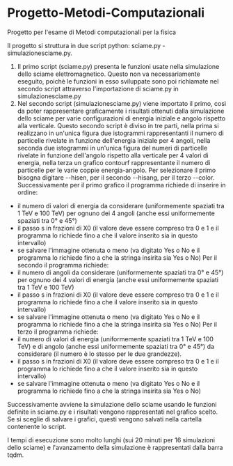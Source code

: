 # Progetto-Metodi-Computazionali
Progetto per l'esame di Metodi computazionali per la fisica

Il progetto si struttura in due script python: sciame.py - simulazionesciame.py.

1) Il primo script (sciame.py) presenta le funzioni usate nella simulazione dello sciame elettromagnetico. Questo non va necessariamente eseguito, poichè le funzioni in esso sviluppate 
sono poi richiamate nel secondo script attraverso l'importazione di sciame.py in simulazionesciame.py
2) Nel secondo script (simulazionesciame.py) viene importato il primo, così da poter rappresentare graficamente i risultati ottenuti dalla simulazione dello sciame per varie
 configurazioni di energia iniziale e angolo rispetto alla verticale. 
Questo secondo script è diviso in tre parti, nella prima si realizzano in un'unica figura due istogrammi rappresentanti il numero di particelle rivelate in funzione dell'energia 
iniziale per 4 angoli, nella seconda due istogrammi in un'unica figura del numeri di particelle rivelate in funzione dell'angolo rispetto alla verticale per 4 valori di energia, 
nella terza un grafico contourf rappresentante il numero di particelle per le varie coppie energia-angolo.
Per selezionare il primo bisogna digitare --hisen, per il secondo --hisang, per il terzo --color.
Successivamente per il primo grafico il programma richiede di inserire in ordine:
- il numero di valori di energia da considerare (uniformemente spaziati tra 1 TeV e 100 TeV) per ognuno dei 4 angoli (anche essi uniformemente spaziati tra 0° e 45°)
- il passo s in frazioni di X0 (il valore deve essere compreso tra 0 e 1 e il programma lo richiede fino a che il valore inserito sia in questo intervallo)
- se salvare l'immagine ottenuta o meno (va digitato Yes o No e il programma lo richiede fino a che la stringa insirita sia Yes o No)
Per il secondo il programma richiede:
- il numero di angoli da considerare (uniformemente spaziati tra 0° e 45°) per ognuno dei 4 valori di energia (anche essi uniformemente spaziati tra 1 TeV e 100 TeV)
- il passo s in frazioni di X0 (il valore deve essere compreso tra 0 e 1 e il programma lo richiede fino a che il valore inserito sia in questo intervallo)
- se salvare l'immagine ottenuta o meno (va digitato Yes o No e il programma lo richiede fino a che la stringa insirita sia Yes o No)
Per il terzo il programma richiede:
- il numero di valori di energia (uniformemente spaziati tra 1 TeV e 100 TeV) e di angolo (anche essi uniformemente spaziati tra 0° e 45°) da considerare (il numero è lo stesso per le due
grandezze).
- il passo s in frazioni di X0 (il valore deve essere compreso tra 0 e 1 e il programma lo richiede fino a che il valore inserito sia in questo intervallo)
- se salvare l'immagine ottenuta o meno (va digitato Yes o No e il programma lo richiede fino a che la stringa insirita sia Yes o No)

Successivamente avviene la simulazione dello sciame usando le funzioni definite in sciame.py e i risultati vengono rappresentati nel grafico scelto. Se si sceglie di salvare i grafici,
questi vengono salvati nella cartella contenente lo script.


I tempi di esecuzione sono molto lunghi (sui 20 minuti per 16 simulazioni dello sciame) e l'avanzamento della simulazione è rappresentati dalla barra tqdm.
